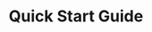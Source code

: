---
template: docs/index.jade
page: docs/quickstart
title: Quick Start Guide
description: Getting from 0 to 100 in 3 commands.
---